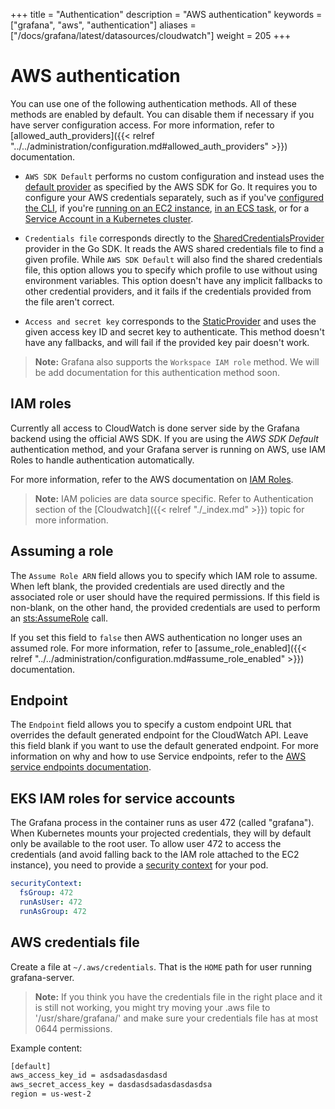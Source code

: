 +++
title = "Authentication"
description = "AWS authentication"
keywords = ["grafana", "aws", "authentication"]
aliases = ["/docs/grafana/latest/datasources/cloudwatch"]
weight = 205
+++

# AWS authentication

You can use one of the following authentication methods. All of these methods are enabled by default. You can disable them if necessary if you have server configuration access. For more information, refer to [allowed_auth_providers]({{< relref "../../administration/configuration.md#allowed_auth_providers" >}}) documentation.

- `AWS SDK Default` performs no custom configuration and instead uses the [default provider](https://docs.aws.amazon.com/sdk-for-go/v1/developer-guide/configuring-sdk.html) as specified by the AWS SDK for Go. It requires you to configure your AWS credentials separately, such as if you've [configured the CLI](https://docs.aws.amazon.com/cli/latest/userguide/cli-configure-files.html), if you're [running on an EC2 instance](https://docs.aws.amazon.com/AWSEC2/latest/UserGuide/iam-roles-for-amazon-ec2.html), [in an ECS task](https://docs.aws.amazon.com/AmazonECS/latest/developerguide/task-iam-roles.html), or for a [Service Account in a Kubernetes cluster](https://docs.aws.amazon.com/eks/latest/userguide/iam-roles-for-service-accounts.html).

- `Credentials file` corresponds directly to the [SharedCredentialsProvider](https://docs.aws.amazon.com/sdk-for-go/api/aws/credentials/#SharedCredentialsProvider) provider in the Go SDK. It reads the AWS shared credentials file to find a given profile. While `AWS SDK Default` will also find the shared credentials file, this option allows you to specify which profile to use without using environment variables. This option doesn't have any implicit fallbacks to other credential providers, and it fails if the credentials provided from the file aren't correct.

- `Access and secret key` corresponds to the [StaticProvider](https://docs.aws.amazon.com/sdk-for-go/api/aws/credentials/#StaticProvider) and uses the given access key ID and secret key to authenticate. This method doesn't have any fallbacks, and will fail if the provided key pair doesn't work.

> **Note:** Grafana also supports the `Workspace IAM role` method. We will be add documentation for this authentication method soon.

## IAM roles

Currently all access to CloudWatch is done server side by the Grafana backend using the official AWS SDK. If you are using the _AWS SDK Default_ authentication method, and your Grafana server is running on AWS, use IAM Roles to handle authentication automatically.

For more information, refer to the AWS documentation on [IAM Roles](http://docs.aws.amazon.com/AWSEC2/latest/UserGuide/iam-roles-for-amazon-ec2.html).

> **Note:** IAM policies are data source specific. Refer to Authentication section of the [Cloudwatch]({{< relref "./_index.md" >}}) topic for more information.

## Assuming a role

The `Assume Role ARN` field allows you to specify which IAM role to assume. When left blank, the provided credentials are used directly and the associated role or user should have the required permissions. If this field is non-blank, on the other hand, the provided credentials are used to perform an [sts:AssumeRole](https://docs.aws.amazon.com/STS/latest/APIReference/API_AssumeRole.html) call.

If you set this field to `false` then AWS authentication no longer uses an assumed role. For more information, refer to [assume_role_enabled]({{< relref "../../administration/configuration.md#assume_role_enabled" >}}) documentation.

## Endpoint

The `Endpoint` field allows you to specify a custom endpoint URL that overrides the default generated endpoint for the CloudWatch API. Leave this field blank if you want to use the default generated endpoint. For more information on why and how to use Service endpoints, refer to the [AWS service endpoints documentation](https://docs.aws.amazon.com/general/latest/gr/rande.html).

## EKS IAM roles for service accounts

The Grafana process in the container runs as user 472 (called "grafana"). When Kubernetes mounts your projected credentials, they will by default only be available to the root user. To allow user 472 to access the credentials (and avoid falling back to the IAM role attached to the EC2 instance), you need to provide a [security context](https://kubernetes.io/docs/tasks/configure-pod-container/security-context/) for your pod.

```yaml
securityContext:
  fsGroup: 472
  runAsUser: 472
  runAsGroup: 472
```

## AWS credentials file

Create a file at `~/.aws/credentials`. That is the `HOME` path for user running grafana-server.

> **Note:** If you think you have the credentials file in the right place and it is still not working, you might try moving your .aws file to '/usr/share/grafana/' and make sure your credentials file has at most 0644 permissions.

Example content:

```bash
[default]
aws_access_key_id = asdsadasdasdasd
aws_secret_access_key = dasdasdsadasdasdasdsa
region = us-west-2
```
